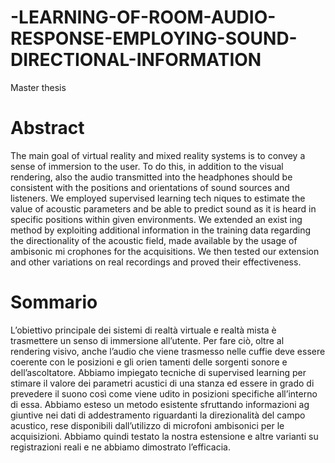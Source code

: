 # -LEARNING-OF-ROOM-AUDIO-RESPONSE-EMPLOYING-SOUND-DIRECTIONAL-INFORMATION
Master thesis

# Abstract
 The main goal of virtual reality and mixed reality systems is to convey a sense
 of immersion to the user. To do this, in addition to the visual rendering, also the
 audio transmitted into the headphones should be consistent with the positions and
 orientations of sound sources and listeners. We employed supervised learning tech
niques to estimate the value of acoustic parameters and be able to predict sound as
 it is heard in specific positions within given environments. We extended an exist
ing method by exploiting additional information in the training data regarding the
 directionality of the acoustic field, made available by the usage of ambisonic mi
crophones for the acquisitions. We then tested our extension and other variations
 on real recordings and proved their effectiveness.

# Sommario
 L’obiettivo principale dei sistemi di realtà virtuale e realtà mista è trasmettere un
 senso di immersione all’utente. Per fare ciò, oltre al rendering visivo, anche l’audio
 che viene trasmesso nelle cuffie deve essere coerente con le posizioni e gli orien
tamenti delle sorgenti sonore e dell’ascoltatore. Abbiamo impiegato tecniche di
 supervised learning per stimare il valore dei parametri acustici di una stanza ed
 essere in grado di prevedere il suono così come viene udito in posizioni specifiche
 all’interno di essa. Abbiamo esteso un metodo esistente sfruttando informazioni ag
giuntive nei dati di addestramento riguardanti la direzionalità del campo acustico,
 rese disponibili dall’utilizzo di microfoni ambisonici per le acquisizioni. Abbiamo
 quindi testato la nostra estensione e altre varianti su registrazioni reali e ne abbiamo
 dimostrato l’efficacia.
